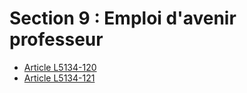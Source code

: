 # Section 9 : Emploi d'avenir professeur &#13;


* [Article L5134-120](./LEGIARTI000028651020.md)
* [Article L5134-121](./LEGIARTI000026538573.md)
